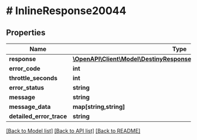 # # InlineResponse20044

## Properties

Name | Type | Description | Notes
------------ | ------------- | ------------- | -------------
**response** | [**\OpenAPI\Client\Model\DestinyResponsesDestinyPublicVendorsResponse**](DestinyResponsesDestinyPublicVendorsResponse.md) |  | [optional]
**error_code** | **int** |  | [optional]
**throttle_seconds** | **int** |  | [optional]
**error_status** | **string** |  | [optional]
**message** | **string** |  | [optional]
**message_data** | **map[string,string]** |  | [optional]
**detailed_error_trace** | **string** |  | [optional]

[[Back to Model list]](../../README.md#models) [[Back to API list]](../../README.md#endpoints) [[Back to README]](../../README.md)

